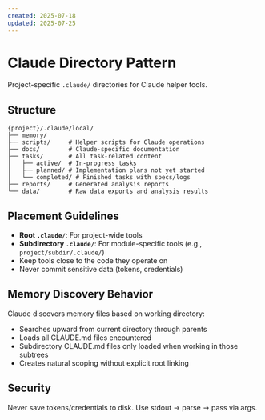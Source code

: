 ```yaml
---
created: 2025-07-18
updated: 2025-07-25
---
```


# Claude Directory Pattern

Project-specific `.claude/` directories for Claude helper tools.

## Structure

```text
{project}/.claude/local/
├── memory/
├── scripts/     # Helper scripts for Claude operations
├── docs/        # Claude-specific documentation
├── tasks/       # All task-related content
│   ├── active/  # In-progress tasks
│   ├── planned/ # Implementation plans not yet started
│   └── completed/ # Finished tasks with specs/logs
├── reports/     # Generated analysis reports
└── data/        # Raw data exports and analysis results
```

## Placement Guidelines

- **Root `.claude/`**: For project-wide tools
- **Subdirectory `.claude/`**: For module-specific tools (e.g., `project/subdir/.claude/`)
- Keep tools close to the code they operate on
- Never commit sensitive data (tokens, credentials)

## Memory Discovery Behavior

Claude discovers memory files based on working directory:

- Searches upward from current directory through parents
- Loads all CLAUDE.md files encountered
- Subdirectory CLAUDE.md files only loaded when working in those subtrees
- Creates natural scoping without explicit root linking

## Security

Never save tokens/credentials to disk. Use stdout → parse → pass via args.